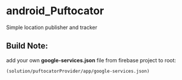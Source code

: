 # android_Puftocator
Simple location publisher and tracker

## Build Note: 
add your own **google-services.json** file from firebase project to root:

    (solution/puftocatorProvider/app/google-services.json)
